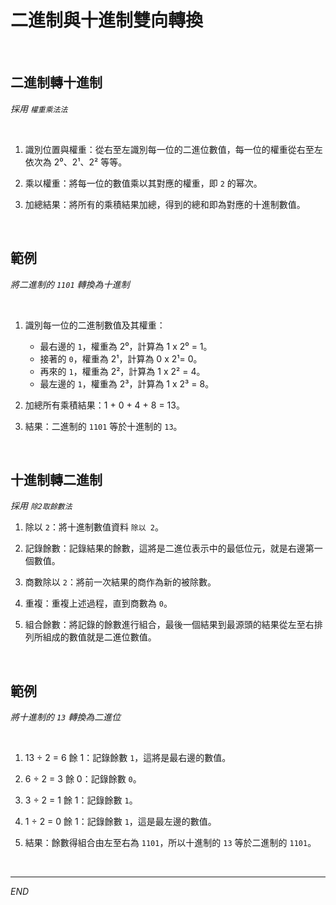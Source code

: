# 二進制與十進制雙向轉換

<br>

## 二進制轉十進制

_採用 `權重乘法法`_

<br>

1. 識別位置與權重：從右至左識別每一位的二進位數值，每一位的權重從右至左依次為 2⁰、2¹、2² 等等。

2. 乘以權重：將每一位的數值乘以其對應的權重，即 `2` 的幂次。

3. 加總結果：將所有的乘積結果加總，得到的總和即為對應的十進制數值。

<br>

## 範例

_將二進制的 `1101` 轉換為十進制_

<br>

1. 識別每一位的二進制數值及其權重：
   - 最右邊的 `1`，權重為 2⁰，計算為 1 x 2⁰ = 1。
   - 接著的 `0`，權重為 2¹，計算為 0 x 2¹= 0。
   - 再來的 `1`，權重為 2²，計算為 1 x 2² = 4。
   - 最左邊的 `1`，權重為 2³，計算為 1 x 2³ = 8。

2. 加總所有乘積結果：1 + 0 + 4 + 8 = 13。

3. 結果：二進制的 `1101` 等於十進制的 `13`。

<br>

## 十進制轉二進制

_採用 `除2取餘數法`_

1. 除以 `2`：將十進制數值資料 `除以 2`。

2. 記錄餘數：記錄結果的餘數，這將是二進位表示中的最低位元，就是右邊第一個數值。

3. 商數除以 `2`：將前一次結果的商作為新的被除數。

4. 重複：重複上述過程，直到商數為 `0`。

5. 組合餘數：將記錄的餘數進行組合，最後一個結果到最源頭的結果從左至右排列所組成的數值就是二進位數值。

<br>

## 範例

_將十進制的 `13` 轉換為二進位_

<br>

1. 13 ÷ 2 = 6 餘 1：記錄餘數 `1`，這將是最右邊的數值。

2. 6 ÷ 2 = 3 餘 0：記錄餘數 `0`。

3. 3 ÷ 2 = 1 餘 1：記錄餘數 `1`。

4. 1 ÷ 2 = 0 餘 1：記錄餘數 `1`，這是最左邊的數值。

5. 結果：餘數得組合由左至右為 `1101`，所以十進制的 `13` 等於二進制的 `1101`。

<br>

___

_END_
